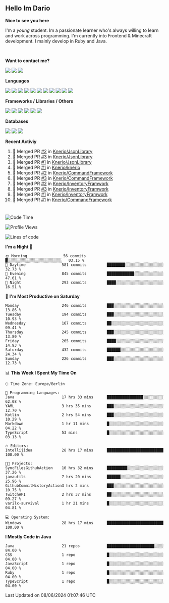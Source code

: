 <h2>Hello Im Dario</h2>

**Nice to see you here**

I'm a *young* student. Im a passionate learner who's always willing to learn and work across
programming. I'm currently into Frontend & Minecraft development. I mainly develop in Ruby and Java.

<br/>

**Want to contact me?**

<a href="https://github.com/knerio"><img src="https://img.shields.io/badge/-Github-blue?style=for-the-badge&logo=github&logoColor=white"/></a> <a href="https://discord.com/users/639416958923702292"><img src="https://img.shields.io/badge/-knerio-blue?style=for-the-badge&logo=discord&logoColor=white"/></a> <a href="https://twitch.tv/dopalos_"><img src="https://img.shields.io/badge/-twitch-blue?style=for-the-badge&logo=twitch&logoColor=white"/></a>

**Languages**

<img src="https://img.shields.io/badge/-HTML-blue?style=for-the-badge&logo=html5&logoColor=white"/> <img src="https://img.shields.io/badge/-CSS-blue?style=for-the-badge&logo=CSS3&logoColor=white"/> <img src="https://img.shields.io/badge/-Javascript-blue?style=for-the-badge&logo=javascript&logoColor=white"/> <img src="https://img.shields.io/badge/-Typescript-blue?style=for-the-badge&logo=TypeScript&logoColor=white"/> <img src="https://img.shields.io/badge/-Java-blue?style=for-the-badge&logo=java&logoColor=white"/> <img src="https://img.shields.io/badge/-Kotlin-blue?style=for-the-badge&logo=kotlin&logoColor=white"/> <img src="https://img.shields.io/badge/-SQL-blue?style=for-the-badge&logo=MYSQL&logoColor=white"/> <img src="https://img.shields.io/badge/-Markdown-blue?style=for-the-badge&logo=Markdown&logoColor=white"/> <img src="https://img.shields.io/badge/-JSON-blue?style=for-the-badge&logo=JSON&logoColor=white"/> <img src="https://img.shields.io/badge/-Git-blue?style=for-the-badge&logo=Git&logoColor=white"/> <img src="https://img.shields.io/badge/-Ruby-blue?style=for-the-badge&logo=Ruby&logoColor=white"/>
<br/>

 **Frameworks / Libraries / Others**

<img src="https://img.shields.io/badge/-Bootstrap-blue?style=for-the-badge&logo=Bootstrap&logoColor=white"/> <img src="https://img.shields.io/badge/-Node.JS-blue?style=for-the-badge&logo=node.js&logoColor=white"/> <img src="https://img.shields.io/badge/-React-blue?style=for-the-badge&logo=React&logoColor=white"/> <img src="https://img.shields.io/badge/-Express-blue?style=for-the-badge&logo=Express&logoColor=white"/> <img src="https://img.shields.io/badge/-Next.Js-blue?style=for-the-badge&logo=Next.Js&logoColor=white"/> <img src="https://img.shields.io/badge/-Ruby_On_Rails-blue?style=for-the-badge&logo=ruby-on-rails&logoColor=white"/>

**Databases**

<img src="https://img.shields.io/badge/-MongoDB-blue?style=for-the-badge&logo=mongodb&logoColor=white"/> <img src="https://img.shields.io/badge/-MariaDB-blue?style=for-the-badge&logo=MariaDB&logoColor=white"/>
<img src="https://img.shields.io/badge/-PostgreSQL-blue?style=for-the-badge&logo=PostgreSQl&logoColor=white"/>

**Recent Activiy**

<!--RECENT_ACTIVITY:start-->
1. 🎉 Merged PR [#2](https://github.com/Knerio/JsonLibrary/pull/2) in [Knerio/JsonLibrary](https://github.com/Knerio/JsonLibrary)<br>
2. 🎉 Merged PR [#3](https://github.com/Knerio/JsonLibrary/pull/3) in [Knerio/JsonLibrary](https://github.com/Knerio/JsonLibrary)<br>
3. 🎉 Merged PR [#1](https://github.com/Knerio/JsonLibrary/pull/1) in [Knerio/JsonLibrary](https://github.com/Knerio/JsonLibrary)<br>
4. 🎉 Merged PR [#1](https://github.com/Knerio/knerio/pull/1) in [Knerio/knerio](https://github.com/Knerio/knerio)<br>
5. 🎉 Merged PR [#2](https://github.com/Knerio/CommandFramework/pull/2) in [Knerio/CommandFramework](https://github.com/Knerio/CommandFramework)<br>
6. 🎉 Merged PR [#3](https://github.com/Knerio/CommandFramework/pull/3) in [Knerio/CommandFramework](https://github.com/Knerio/CommandFramework)<br>
7. 🎉 Merged PR [#2](https://github.com/Knerio/InventoryFramwork/pull/2) in [Knerio/InventoryFramwork](https://github.com/Knerio/InventoryFramwork)<br>
8. 🎉 Merged PR [#3](https://github.com/Knerio/InventoryFramwork/pull/3) in [Knerio/InventoryFramwork](https://github.com/Knerio/InventoryFramwork)<br>
9. 🎉 Merged PR [#1](https://github.com/Knerio/InventoryFramwork/pull/1) in [Knerio/InventoryFramwork](https://github.com/Knerio/InventoryFramwork)<br>
10. 🎉 Merged PR [#1](https://github.com/Knerio/CommandFramework/pull/1) in [Knerio/CommandFramework](https://github.com/Knerio/CommandFramework)<br>
<!--RECENT_ACTIVITY:end-->
 
#

<!--START_SECTION:waka-->
![Code Time](http://img.shields.io/badge/Code%20Time-360%20hrs%2014%20mins-blue)

![Profile Views](http://img.shields.io/badge/Profile%20Views-1015-blue)

![Lines of code](https://img.shields.io/badge/From%20Hello%20World%20I%27ve%20Written-75.2%20thousand%20lines%20of%20code-blue)

**I'm a Night 🦉** 

```text
🌞 Morning                56 commits          █░░░░░░░░░░░░░░░░░░░░░░░░   03.15 % 
🌆 Daytime                581 commits         ████████░░░░░░░░░░░░░░░░░   32.73 % 
🌃 Evening                845 commits         ████████████░░░░░░░░░░░░░   47.61 % 
🌙 Night                  293 commits         ████░░░░░░░░░░░░░░░░░░░░░   16.51 % 
```
📅 **I'm Most Productive on Saturday** 

```text
Monday                   246 commits         ███░░░░░░░░░░░░░░░░░░░░░░   13.86 % 
Tuesday                  194 commits         ███░░░░░░░░░░░░░░░░░░░░░░   10.93 % 
Wednesday                167 commits         ██░░░░░░░░░░░░░░░░░░░░░░░   09.41 % 
Thursday                 245 commits         ███░░░░░░░░░░░░░░░░░░░░░░   13.80 % 
Friday                   265 commits         ████░░░░░░░░░░░░░░░░░░░░░   14.93 % 
Saturday                 432 commits         ██████░░░░░░░░░░░░░░░░░░░   24.34 % 
Sunday                   226 commits         ███░░░░░░░░░░░░░░░░░░░░░░   12.73 % 
```


📊 **This Week I Spent My Time On** 

```text
🕑︎ Time Zone: Europe/Berlin

💬 Programming Languages: 
Java                     17 hrs 33 mins      ████████████████░░░░░░░░░   62.08 % 
YAML                     3 hrs 35 mins       ███░░░░░░░░░░░░░░░░░░░░░░   12.70 % 
Kotlin                   2 hrs 54 mins       ███░░░░░░░░░░░░░░░░░░░░░░   10.29 % 
Markdown                 1 hr 11 mins        █░░░░░░░░░░░░░░░░░░░░░░░░   04.22 % 
TypeScript               53 mins             █░░░░░░░░░░░░░░░░░░░░░░░░   03.13 % 

🔥 Editors: 
Intellijidea             28 hrs 17 mins      █████████████████████████   100.00 % 

🐱‍💻 Projects: 
SyncFilesGithubAction    10 hrs 32 mins      █████████░░░░░░░░░░░░░░░░   37.26 % 
javautils                7 hrs 20 mins       ██████░░░░░░░░░░░░░░░░░░░   25.96 % 
GithubCommitHistoryAction3 hrs 2 mins        ███░░░░░░░░░░░░░░░░░░░░░░   10.75 % 
TwitchAPI                2 hrs 37 mins       ██░░░░░░░░░░░░░░░░░░░░░░░   09.27 % 
varilx-survival          1 hr 21 mins        █░░░░░░░░░░░░░░░░░░░░░░░░   04.81 % 

💻 Operating System: 
Windows                  28 hrs 17 mins      █████████████████████████   100.00 % 
```

**I Mostly Code in Java** 

```text
Java                     21 repos            █████████████████████░░░░   84.00 % 
CSS                      1 repo              █░░░░░░░░░░░░░░░░░░░░░░░░   04.00 % 
JavaScript               1 repo              █░░░░░░░░░░░░░░░░░░░░░░░░   04.00 % 
Ruby                     1 repo              █░░░░░░░░░░░░░░░░░░░░░░░░   04.00 % 
TypeScript               1 repo              █░░░░░░░░░░░░░░░░░░░░░░░░   04.00 % 
```




 Last Updated on 08/06/2024 01:07:46 UTC
<!--END_SECTION:waka-->

